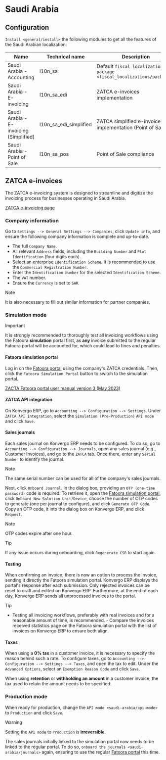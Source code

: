 # Saudi Arabia

## Configuration

`Install <general/install>` the following modules to get all the
features of the Saudi Arabian localization:

| Name                                    | Technical name                                        | Description                                                           |
|-----------------------------------------|-------------------------------------------------------|-----------------------------------------------------------------------|
| Saudi Arabia - Accounting               | <span class="title-ref">l10n_sa</span>                | Default `fiscal localization package <fiscal_localizations/packages>` |
| Saudi Arabia - E-invoicing              | <span class="title-ref">l10n_sa_edi</span>            | ZATCA e-invoices implementation                                       |
| Saudi Arabia - E-invoicing (Simplified) | <span class="title-ref">l10n_sa_edi_simplified</span> | ZATCA simplified e-invoices implementation (Point of Sale)            |
| Saudi Arabia - Point of Sale            | <span class="title-ref">l10n_sa_pos</span>            | Point of Sale compliance                                              |

## ZATCA e-invoices

The ZATCA e-invoicing system is designed to streamline and digitize the
invoicing process for businesses operating in Saudi Arabia.

<div class="seealso">

[ZATCA e-invoicing
page](https://zatca.gov.sa/en/E-Invoicing/Pages/default.aspx)

</div>

### Company information

Go to `Settings --> General Settings --> Companies`, click
`Update info`, and ensure the following company information is complete
and up-to-date.

- The full `Company Name`.
- All relevant `Address` fields, including the `Building Number` and
  `Plot Identification` (four digits each).
- Select an enterprise `Identification Scheme`. It is recommended to use
  the `Commercial Registration Number`.
- Enter the `Identification Number` for the selected
  `Identification Scheme`.
- The `VAT` number.
- Ensure the `Currency` is set to `SAR`.

> [!NOTE]
> It is also necessary to fill out similar information for partner
> companies.

### Simulation mode

> [!IMPORTANT]
> It is strongly recommended to thoroughly test all invoicing workflows
> using the Fatoora **simulation** portal first, as **any** invoice
> submitted to the regular Fatoora portal will be accounted for, which
> could lead to fines and penalties.

#### Fatoora simulation portal

Log in on the [Fatoora portal](https://fatoora.zatca.gov.sa/) using the
company's ZATCA credentials. Then, click the `Fatoora Simulation Portal`
button to switch to the simulation portal.

<div class="seealso">

[ZACTA Fatoora portal user manual version 3 (May
2023)](https://zatca.gov.sa/en/E-Invoicing/Introduction/Guidelines/Documents/Fatoora_Portal_User_Manual_English.pdf)

</div>

#### ZATCA API integration

On Konvergo ERP, go to `Accounting --> Configuration --> Settings`. Under `ZATCA
API Integration`, select the `Simulation (Pre-Production)` `API mode`
and click `Save`.

#### Sales journals

Each sales journal on Konvergo ERP needs to be configured. To do so, go to
`Accounting -->
Configuration --> Journals`, open any sales journal (e.g., Customer
Invoices), and go to the `ZATCA` tab. Once there, enter any
`Serial Number` to identify the journal.

> [!NOTE]
> The same serial number can be used for all of the company's sales
> journals.

Next, click `Onboard Journal`. In the dialog box, providing an
`OTP (one-time
password)` code is required. To retrieve it, open the [Fatoora
simulation portal](https://fatoora.zatca.gov.sa/), click
`Onboard New Solution Unit/Device`, choose the number of OTP codes to
generate (one per journal to configure), and click `Generate OTP
Code`. Copy an OTP code, it into the dialog box on Konvergo ERP, and click
`Request`.

> [!NOTE]
> OTP codes expire after one hour.

> [!TIP]
> If any issue occurs during onboarding, click `Regenerate CSR` to start
> again.

#### Testing

When confirming an invoice, there is now an option to process the
invoice, sending it directly the Fatoora simulation portal. Konvergo ERP
displays the portal's response after each submission. Only rejected
invoices can be reset to draft and edited on Konvergo ERP. Furthermore, at the
end of each day, Konvergo ERP sends all unprocessed invoices to the portal.

> [!TIP]
> - Testing all invoicing workflows, preferably with real invoices and
> for a reasonable amount of time, is recommended. - Compare the
> invoices received statistics page on the Fatoora simulation portal
> with the list of invoices on Konvergo ERP to ensure both align.

#### Taxes

When using a **0% tax** in a customer invoice, it is necessary to
specify the reason behind such a rate. To configure taxes, go to
`Accounting --> Configuration --> Settings -->
Taxes`, and open the tax to edit. Under the `Advanced Options`, select
an `Exemption Reason Code` and click `Save`.

When using **retention** or **withholding an amount** in a customer
invoice, the tax used to retain the amount needs to be specified.

### Production mode

When ready for production, change the `API mode <saudi-arabia/api-mode>`
to `Production` and click `Save`.

> [!WARNING]
> Setting the `API mode` to `Production` is **irreversible**.

The sales journals initially linked to the simulation portal now needs
to be linked to the regular portal. To do so,
`onboard the journals <saudi-arabia/journals>` again, ensuring to use
the regular [Fatoora portal](https://fatoora.zatca.gov.sa/) this time.
